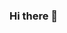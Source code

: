 ### Hi there 👋


<!--
**AdamLanglois/AdamLanglois** is a ✨ _special_ ✨ repository because its `README.md` (this file) appears on your GitHub profile.

Here are some ideas to get you started:

- 🔭 I’m currently working at TopGolf in Virginia Beach
- 🌱 I’m currently C++, Python, and JavaScript
- 👯 I’m looking to collaborate any open source projects that need help
- 🤔 I’m looking for help with getting started as a novice programmer that has yet to graduate college
- ⚡ Fun fact: Cucumbers are melons and strawberries aren't berries
-->
